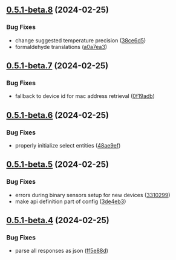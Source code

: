## [0.5.1-beta.8](https://github.com/Michsior14/ha-venta/compare/v0.5.1-beta.7...v0.5.1-beta.8) (2024-02-25)


### Bug Fixes

* change suggested temperature precision ([38ce6d5](https://github.com/Michsior14/ha-venta/commit/38ce6d5cceaf25ebc323f672c05b88e9d5a19569))
* formaldehyde translations ([a0a7ea3](https://github.com/Michsior14/ha-venta/commit/a0a7ea3944f2ebc8c0a2e2de96437cd1b38dc51a))

## [0.5.1-beta.7](https://github.com/Michsior14/ha-venta/compare/v0.5.1-beta.6...v0.5.1-beta.7) (2024-02-25)


### Bug Fixes

* fallback to device id for mac address retrieval ([0f19adb](https://github.com/Michsior14/ha-venta/commit/0f19adbf6c6b31b3945edccbe95d6f70130fcc9b))

## [0.5.1-beta.6](https://github.com/Michsior14/ha-venta/compare/v0.5.1-beta.5...v0.5.1-beta.6) (2024-02-25)


### Bug Fixes

* properly initialize select entities ([48ae9ef](https://github.com/Michsior14/ha-venta/commit/48ae9ef5fb3a75a213797e550bc794ac3e0085e9))

## [0.5.1-beta.5](https://github.com/Michsior14/ha-venta/compare/v0.5.1-beta.4...v0.5.1-beta.5) (2024-02-25)


### Bug Fixes

* errors during binary sensors setup for new devices ([3310299](https://github.com/Michsior14/ha-venta/commit/3310299d8940ff6b718becad106a9427d4192c07))
* make api definition part of config ([3de4eb3](https://github.com/Michsior14/ha-venta/commit/3de4eb3fd5bb5f7f56b445f7fa85c400f2b40c5f))

## [0.5.1-beta.4](https://github.com/Michsior14/ha-venta/compare/v0.5.1-beta.3...v0.5.1-beta.4) (2024-02-25)


### Bug Fixes

* parse all responses as json ([ff5e88d](https://github.com/Michsior14/ha-venta/commit/ff5e88d4769ca19ab65da0f7174b57640024dd48))

